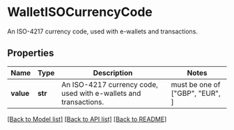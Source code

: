 # WalletISOCurrencyCode

An ISO-4217 currency code, used with e-wallets and transactions.

## Properties
Name | Type | Description | Notes
------------ | ------------- | ------------- | -------------
**value** | **str** | An ISO-4217 currency code, used with e-wallets and transactions. |  must be one of ["GBP", "EUR", ]

[[Back to Model list]](../README.md#documentation-for-models) [[Back to API list]](../README.md#documentation-for-api-endpoints) [[Back to README]](../README.md)


